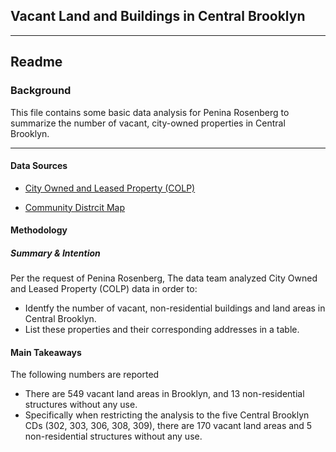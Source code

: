 ## Vacant Land and Buildings in Central Brooklyn

***

## Readme 

### Background
This file contains some basic data analysis for Penina Rosenberg to summarize the number of vacant, city-owned properties in Central Brooklyn.

***  

#### Data Sources 

- [City Owned and Leased Property (COLP)](https://data.cityofnewyork.us/City-Government/City-Owned-and-Leased-Property-COLP-/fn4k-qyk2/about_data)

- [Community Distrcit Map](https://boundaries.beta.nyc/?map=cd)

#### Methodology 

##### Summary & Intention
Per the request of Penina Rosenberg, The data team analyzed City Owned and Leased Property (COLP) data in order to:

- Identfy the number of vacant, non-residential buildings and land areas in Central Brooklyn.
- List these properties and their corresponding addresses in a table.

#### Main Takeaways
The following numbers are reported

- There are 549 vacant land areas in Brooklyn, and 13 non-residential structures without any use. 
- Specifically when restricting the analysis to the five Central Brooklyn CDs (302, 303, 306, 308, 309), there are 170 vacant land areas and 5 non-residential structures without any use.


